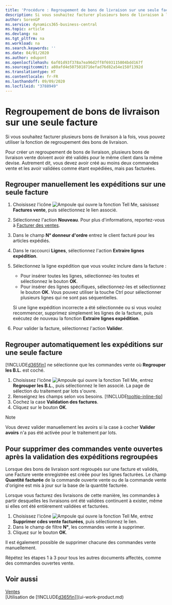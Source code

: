 ```yaml
---
title: 'Procédure : Regroupement de bons de livraison sur une seule facture | Microsoft Docs'
description: Si vous souhaitez facturer plusieurs bons de livraison à la fois, vous pouvez utiliser la fonction de regroupement des bons de livraison.
author: SorenGP
ms.service: dynamics365-business-central
ms.topic: article
ms.devlang: na
ms.tgt_pltfrm: na
ms.workload: na
ms.search.keywords: ''
ms.date: 04/01/2020
ms.author: edupont
ms.openlocfilehash: 6af01d93f378a7ea96d2ff8f693115804bdd167f
ms.sourcegitcommit: a80afd4e5075018716efad76d82a54e158f1392d
ms.translationtype: HT
ms.contentlocale: fr-FR
ms.lasthandoff: 09/09/2020
ms.locfileid: "3788949"
---
```

# <a name="combine-shipments-on-a-single-invoice"></a>Regroupement de bons de livraison sur une seule facture
Si vous souhaitez facturer plusieurs bons de livraison à la fois, vous pouvez utiliser la fonction de regroupement des bons de livraison.  

Pour créer un regroupement de bons de livraison, plusieurs bons de livraison vente doivent avoir été validés pour le même client dans la même devise. Autrement dit, vous devez avoir créé au moins deux commandes vente et les avoir validées comme étant expédiées, mais pas facturées. 

## <a name="to-manually-combine-shipments-on-a-single-invoice"></a>Regrouper manuellement les expéditions sur une seule facture  
1. Choisissez l'icône ![Ampoule qui ouvre la fonction Tell Me](media/ui-search/search_small.png "Dites-moi ce que vous voulez faire"), saisissez **Factures vente**, puis sélectionnez le lien associé.  
2. Sélectionnez l'action **Nouveau**. Pour plus d'informations, reportez-vous à [Facturer des ventes](sales-how-invoice-sales.md).
3. Dans le champ **N° donneur d'ordre** entrez le client facturé pour les articles expédiés.  
4. Dans le raccourci **Lignes**, sélectionnez l'action **Extraire lignes expédition**.  
5. Sélectionnez la ligne expédition que vous voulez inclure dans la facture :  

    - Pour insérer toutes les lignes, sélectionnez-les toutes et sélectionnez le bouton **OK**.  
    - Pour insérer des lignes spécifiques, sélectionnez-les et sélectionnez le bouton **OK**. Vous pouvez utiliser la touche Ctrl pour sélectionner plusieurs lignes qui ne sont pas séquentielles.  

    Si une ligne expédition incorrecte a été sélectionnée ou si vous voulez recommencer, supprimez simplement les lignes de la facture, puis exécutez de nouveau la fonction **Extraire lignes expédition**.  
7. Pour valider la facture, sélectionnez l'action **Valider**.  

## <a name="to-automatically-combine-shipments-on-a-single-invoice"></a>Regrouper automatiquement les expéditions sur une seule facture  
[!INCLUDE[d365fin](includes/d365fin_md.md)] ne sélectionne que les commandes vente où **Regrouper les B.L.** est coché. 

1. Choisissez l'icône ![Ampoule qui ouvre la fonction Tell Me](media/ui-search/search_small.png "Dites-moi ce que vous voulez faire"), entrez **Regrouper les B.L.**, puis sélectionnez le lien associé. La page de sélection du traitement par lots s'ouvre.  
2. Renseignez les champs selon vos besoins. [!INCLUDE[tooltip-inline-tip](includes/tooltip-inline-tip_md.md)]
3. Cochez la case **Validation des factures**.  
4. Cliquez sur le bouton **OK**.  

> [!NOTE]  
>  Vous devez valider manuellement les avoirs si la case à cocher **Valider avoirs** n'a pas été activée pour le traitement par lots.  

## <a name="to-remove-open-sales-orders-after-combined-shipment-posting"></a>Pour supprimer des commandes vente ouvertes après la validation des expéditions regroupées 
Lorsque des bons de livraison sont regroupés sur une facture et validés, une Facture vente enregistrée est créée pour les lignes facturées. Le champ **Quantité facturée** de la commande ouverte vente ou de la commande vente d'origine est mis à jour sur la base de la quantité facturée.  

Lorsque vous facturez des livraisons de cette manière, les commandes à partir desquelles les livraisons ont été validées continuent à exister, même si elles ont été entièrement validées et facturées.   

1. Choisissez l'icône ![Ampoule qui ouvre la fonction Tell Me](media/ui-search/search_small.png "Dites-moi ce que vous voulez faire"), entrez **Supprimer cdes vente facturées**, puis sélectionnez le lien.  
2. Dans le champ de filtre **N°**, les commandes vente à supprimer.  
3. Cliquez sur le bouton **OK**.  

Il est également possible de supprimer chacune des commandes vente manuellement.  

Répétez les étapes 1 à 3 pour tous les autres documents affectés, comme des commandes ouvertes vente.

## <a name="see-also"></a>Voir aussi  
[Ventes](sales-manage-sales.md)  
[Utilisation de [!INCLUDE[d365fin](includes/d365fin_md.md)]](ui-work-product.md)
